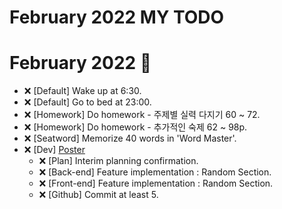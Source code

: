# February 2022 MY TODO

# February 2022 🚀

- ❌ [Default] Wake up at 6:30.
- ❌ [Default] Go to bed at 23:00.
- ❌ [Homework] Do homework - 주제별 실력 다지기 60 ~ 72.
- ❌ [Homework] Do homework - 추가적인 숙제 62 ~ 98p.
- ❌ [Seatword] Memorize 40 words in 'Word Master'.
- ❌ [Dev] [Poster](https://github.com/Novelier-Webbelier/poster)
  - ❌ [Plan] Interim planning confirmation.
  - ❌ [Back-end] Feature implementation : Random Section.
  - ❌ [Front-end] Feature implementation : Random Section.
  - ❌ [Github] Commit at least 5.
